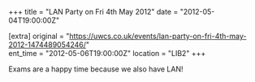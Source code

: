 +++
title = "LAN Party on Fri 4th May 2012"
date = "2012-05-04T19:00:00Z"

[extra]
original = "https://uwcs.co.uk/events/lan-party-on-fri-4th-may-2012-1474489054246/"    
ent_time = "2012-05-06T19:00:00Z"
location = "LIB2"
+++

Exams are a happy time because we also have LAN\!

